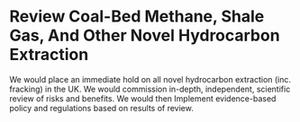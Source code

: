 Review Coal-Bed Methane, Shale Gas, And Other Novel Hydrocarbon Extraction
==========================================================================

We would place an immediate hold on all novel hydrocarbon extraction 
(inc. fracking) in the UK. We would commission in-depth, independent, 
scientific review of risks and benefits. We would then Implement 
evidence-based policy and regulations based on results of review. 